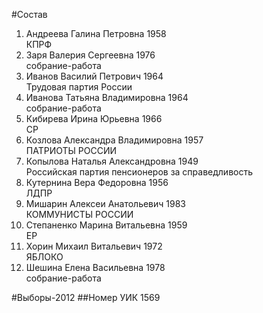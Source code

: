 #Состав
1. Андреева Галина Петровна 1958   
    КПРФ
2. Заря Валерия Сергеевна 1976   
    собрание-работа
3. Иванов Василий Петрович 1964   
    Трудовая партия России
4. Иванова Татьяна Владимировна 1964   
    собрание-работа
5. Кибирева Ирина Юрьевна 1966   
    СР
6. Козлова Александра Владимировна 1957   
    ПАТРИОТЫ РОССИИ
7. Копылова Наталья Александровна 1949   
    Российская партия пенсионеров за справедливость
8. Кутернина Вера Федоровна 1956   
    ЛДПР
9. Мишарин Алексеи Анатольевич 1983   
    КОММУНИСТЫ РОССИИ
10. Степаненко Марина Витальевна 1959   
    ЕР
11. Хорин Михаил Витальевич 1972   
    ЯБЛОКО
12. Шешина Елена Васильевна 1978   
    собрание-работа

#Выборы-2012
##Номер УИК
1569